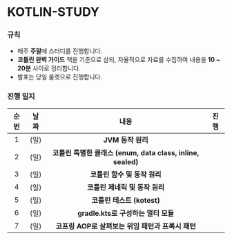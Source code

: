 # KOTLIN-STUDY

### 규칙

* 매주 **주말**에 스터디를 진행합니다.
* **코틀린 완벽 가이드** 책을 기준으로 삼되, 자율적으로 자료를 수집하여 내용을 **10 ~ 20분** 사이로 정리합니다.
* 발표는 당일 룰렛으로 진행합니다.

### 진행 일지

| 순번 | 날짜  |                         내용                         | 진행 |
|:--:|:---:|:--------------------------------------------------:|:--:|
| 1  | (일) |                   **JVM 동작 원리**                    |    |
| 2  | (일) | **코틀린 특별한 클래스 (enum, data class, inline, sealed)** |    |
| 3  | (일) |                 **코틀린 함수 및 동작 원리**                 |    |
| 4  | (일) |                **코틀린 제네릭 및 동작 원리**                 |    |
| 5  | (일) |                **코틀린 테스트 (kotest)**                |    |
| 6  | (일) |             **gradle.kts로 구성하는 멀티 모듈**             |    |
| 7  | (일) |          **코프링 AOP로 살펴보는 위임 패턴과 프록시 패턴**           |    |
